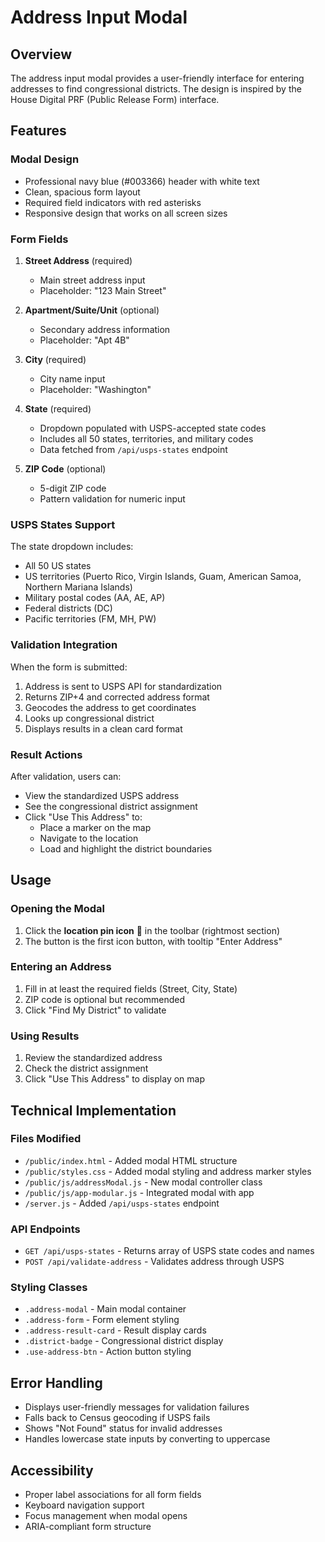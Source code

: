 # Address Input Modal

## Overview
The address input modal provides a user-friendly interface for entering addresses to find congressional districts. The design is inspired by the House Digital PRF (Public Release Form) interface.

## Features

### Modal Design
- Professional navy blue (#003366) header with white text
- Clean, spacious form layout
- Required field indicators with red asterisks
- Responsive design that works on all screen sizes

### Form Fields
1. **Street Address** (required)
   - Main street address input
   - Placeholder: "123 Main Street"

2. **Apartment/Suite/Unit** (optional)
   - Secondary address information
   - Placeholder: "Apt 4B"

3. **City** (required)
   - City name input
   - Placeholder: "Washington"

4. **State** (required)
   - Dropdown populated with USPS-accepted state codes
   - Includes all 50 states, territories, and military codes
   - Data fetched from `/api/usps-states` endpoint

5. **ZIP Code** (optional)
   - 5-digit ZIP code
   - Pattern validation for numeric input

### USPS States Support
The state dropdown includes:
- All 50 US states
- US territories (Puerto Rico, Virgin Islands, Guam, American Samoa, Northern Mariana Islands)
- Military postal codes (AA, AE, AP)
- Federal districts (DC)
- Pacific territories (FM, MH, PW)

### Validation Integration
When the form is submitted:
1. Address is sent to USPS API for standardization
2. Returns ZIP+4 and corrected address format
3. Geocodes the address to get coordinates
4. Looks up congressional district
5. Displays results in a clean card format

### Result Actions
After validation, users can:
- View the standardized USPS address
- See the congressional district assignment
- Click "Use This Address" to:
  - Place a marker on the map
  - Navigate to the location
  - Load and highlight the district boundaries

## Usage

### Opening the Modal
1. Click the **location pin icon** 📍 in the toolbar (rightmost section)
2. The button is the first icon button, with tooltip "Enter Address"

### Entering an Address
1. Fill in at least the required fields (Street, City, State)
2. ZIP code is optional but recommended
3. Click "Find My District" to validate

### Using Results
1. Review the standardized address
2. Check the district assignment
3. Click "Use This Address" to display on map

## Technical Implementation

### Files Modified
- `/public/index.html` - Added modal HTML structure
- `/public/styles.css` - Added modal styling and address marker styles
- `/public/js/addressModal.js` - New modal controller class
- `/public/js/app-modular.js` - Integrated modal with app
- `/server.js` - Added `/api/usps-states` endpoint

### API Endpoints
- `GET /api/usps-states` - Returns array of USPS state codes and names
- `POST /api/validate-address` - Validates address through USPS

### Styling Classes
- `.address-modal` - Main modal container
- `.address-form` - Form element styling
- `.address-result-card` - Result display cards
- `.district-badge` - Congressional district display
- `.use-address-btn` - Action button styling

## Error Handling
- Displays user-friendly messages for validation failures
- Falls back to Census geocoding if USPS fails
- Shows "Not Found" status for invalid addresses
- Handles lowercase state inputs by converting to uppercase

## Accessibility
- Proper label associations for all form fields
- Keyboard navigation support
- Focus management when modal opens
- ARIA-compliant form structure